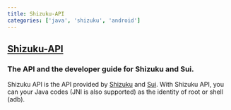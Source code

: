 ```yaml
---
title: Shizuku-API
categories: ['java', 'shizuku', 'android']
---
```

## [Shizuku-API](https://github.com/RikkaApps/Shizuku-API)

### The API and the developer guide for Shizuku and Sui.


Shizuku API is the API provided by [Shizuku](https://github.com/RikkaApps/Shizuku) and [Sui](https://github.com/RikkaApps/Sui). With Shizuku API, you can your Java codes (JNI is also supported) as the identity of root or shell (adb).
